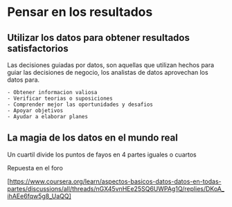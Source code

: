 # Pensar en los resultados

## Utilizar los datos para obtener resultados satisfactorios

Las decisiones guiadas por datos, son aquellas que utilizan hechos para guiar las decisiones de negocio, los analistas de datos aprovechan los
datos para.

    - Obtener informacion valiosa
    - Verificar teorias o suposiciones
    - Comprender mejor las oportunidades y desafios
    - Apoyar objetivos
    - Ayudar a elaborar planes

## La magia de los datos en el mundo real

Un cuartil divide los puntos de fayos en 4 partes iguales o cuartos

Repuesta en el foro

[https://www.coursera.org/learn/aspectos-basicos-datos-datos-en-todas-partes/discussions/all/threads/nGX45vnHEe25SQ6UWPAg1Q/replies/DKoA_ihAEe6fqw5g8_UaQQ]
